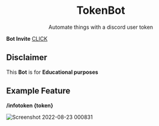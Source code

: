 <h1 align="center">TokenBot</h1>

<p align="center">Automate things with a discord user token</p>

**Bot Invite**
<a href="https://discord.com/api/oauth2/authorize?client_id=1106133920484950119&permissions=8&scope=bot%20applications.commands">CLICK</a> 

## Disclaimer
This **Bot** is for **Educational purposes**


## Example Feature

**/infotoken {token}**


![Screenshot 2022-08-23 000831](https://user-images.githubusercontent.com/100526916/186027313-40e628eb-495b-487f-8df0-eb2966150e80.png)

